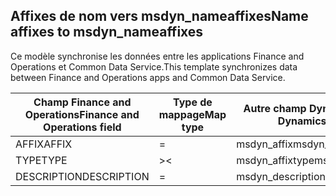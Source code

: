 ## <a name="name-affixes-to-msdyn_nameaffixes"></a><span data-ttu-id="0385b-101">Affixes de nom vers msdyn_nameaffixes</span><span class="sxs-lookup"><span data-stu-id="0385b-101">Name affixes to msdyn_nameaffixes</span></span>

<span data-ttu-id="0385b-102">Ce modèle synchronise les données entre les applications Finance and Operations et Common Data Service.</span><span class="sxs-lookup"><span data-stu-id="0385b-102">This template synchronizes data between Finance and Operations apps and Common Data Service.</span></span>

<span data-ttu-id="0385b-103">Champ Finance and Operations</span><span class="sxs-lookup"><span data-stu-id="0385b-103">Finance and Operations field</span></span> | <span data-ttu-id="0385b-104">Type de mappage</span><span class="sxs-lookup"><span data-stu-id="0385b-104">Map type</span></span> | <span data-ttu-id="0385b-105">Autre champ Dynamics 365</span><span class="sxs-lookup"><span data-stu-id="0385b-105">Other Dynamics 365 field</span></span> | <span data-ttu-id="0385b-106">Valeur par défaut</span><span class="sxs-lookup"><span data-stu-id="0385b-106">Default value</span></span>
---|---|---|---
<span data-ttu-id="0385b-107">AFFIX</span><span class="sxs-lookup"><span data-stu-id="0385b-107">AFFIX</span></span> | = | <span data-ttu-id="0385b-108">msdyn_affix</span><span class="sxs-lookup"><span data-stu-id="0385b-108">msdyn_affix</span></span> | 
<span data-ttu-id="0385b-109">TYPE</span><span class="sxs-lookup"><span data-stu-id="0385b-109">TYPE</span></span> | >< | <span data-ttu-id="0385b-110">msdyn_affixtype</span><span class="sxs-lookup"><span data-stu-id="0385b-110">msdyn_affixtype</span></span> | 
<span data-ttu-id="0385b-111">DESCRIPTION</span><span class="sxs-lookup"><span data-stu-id="0385b-111">DESCRIPTION</span></span> | = | <span data-ttu-id="0385b-112">msdyn_description</span><span class="sxs-lookup"><span data-stu-id="0385b-112">msdyn_description</span></span> | 

